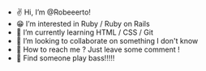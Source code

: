 - ✌️ Hi, I’m @Robeeerto!
- 😁 I’m interested in Ruby / Ruby on Rails
- 👀 I’m currently learning HTML / CSS / Git
- 🤣 I’m looking to collaborate on something I don't know
- 🤪 How to reach me ? Just leave some comment !
- 👀 Find someone play bass!!!!!

<!---
Robeeerto/Robeeerto is a ✨ special ✨ repository because its `README.md` (this file) appears on your GitHub profile.
You can click the Preview link to take a look at your changes.
--->
  
